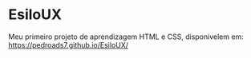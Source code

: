 # EsiloUX
Meu primeiro  projeto de aprendizagem HTML  e CSS, disponivelem em:  https://pedroads7.github.io/EsiloUX/
